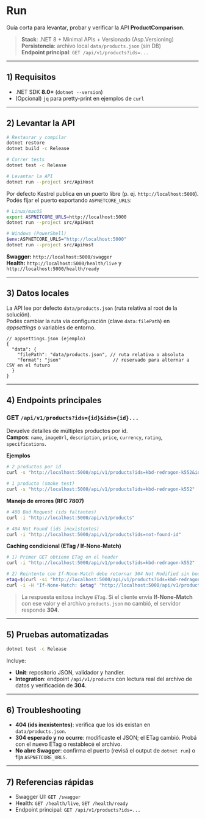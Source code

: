 # Run

Guía corta para levantar, probar y verificar la API **ProductComparison**.

> **Stack**: .NET 8 + Minimal APIs + Versionado (Asp.Versioning)  
> **Persistencia**: archivo local `data/products.json` (sin DB)  
> **Endpoint principal**: `GET /api/v1/products?ids=...`

---

## 1) Requisitos

- .NET SDK **8.0+** (`dotnet --version`)
- (Opcional) `jq` para pretty-print en ejemplos de `curl`

---

## 2) Levantar la API

```bash
# Restaurar y compilar
dotnet restore
dotnet build -c Release

# Correr tests
dotnet test -c Release

# Levantar la API
dotnet run --project src/ApiHost
```

Por defecto Kestrel publica en un puerto libre (p. ej. `http://localhost:5000`).  
Podés fijar el puerto exportando `ASPNETCORE_URLS`:

```bash
# Linux/macOS
export ASPNETCORE_URLS=http://localhost:5000
dotnet run --project src/ApiHost

# Windows (PowerShell)
$env:ASPNETCORE_URLS="http://localhost:5000"
dotnet run --project src/ApiHost
```

**Swagger:** `http://localhost:5000/swagger`  
**Health:**  `http://localhost:5000/health/live`  y  `http://localhost:5000/health/ready`

---

## 3) Datos locales

La API lee por defecto `data/products.json` (ruta relativa al root de la solución).  
Podés cambiar la ruta vía configuración (clave `data:filePath`) en *appsettings* o variables de entorno.

```jsonc
// appsettings.json (ejemplo)
{
  "data": {
    "filePath": "data/products.json", // ruta relativa o absoluta
    "format": "json"                   // reservado para alternar a CSV en el futuro
  }
}
```

---

## 4) Endpoints principales

### GET `/api/v1/products?ids={id}&ids={id}...`
Devuelve detalles de múltiples productos por id.  
**Campos**: `name`, `imageUrl`, `description`, `price`, `currency`, `rating`, `specifications`.

**Ejemplos**

```bash
# 2 productos por id
curl -s "http://localhost:5000/api/v1/products?ids=kbd-redragon-k552&ids=hx-cloud2" | jq

# 1 producto (smoke test)
curl -s "http://localhost:5000/api/v1/products?ids=kbd-redragon-k552" | jq
```

**Manejo de errores (RFC 7807)**

```bash
# 400 Bad Request (ids faltantes)
curl -i "http://localhost:5000/api/v1/products"

# 404 Not Found (ids inexistentes)
curl -i "http://localhost:5000/api/v1/products?ids=not-found-id"
```

**Caching condicional (ETag / If-None-Match)**

```bash
# 1) Primer GET obtiene ETag en el header
curl -i "http://localhost:5000/api/v1/products?ids=kbd-redragon-k552"

# 2) Reintento con If-None-Match debe retornar 304 Not Modified sin body
etag=$(curl -si "http://localhost:5000/api/v1/products?ids=kbd-redragon-k552" | awk -F': ' '/^ETag/ {print $2}' | tr -d '\r')
curl -i -H "If-None-Match: $etag" "http://localhost:5000/api/v1/products?ids=kbd-redragon-k552"
```

> La respuesta exitosa incluye `ETag`. Si el cliente envía **If-None-Match** con ese valor y el archivo `products.json` no cambió, el servidor responde **304**.

---

## 5) Pruebas automatizadas

```bash
dotnet test -c Release
```

Incluye:
- **Unit**: repositorio JSON, validador y handler.
- **Integration**: endpoint `/api/v1/products` con lectura real del archivo de datos y verificación de **304**.

---

## 6) Troubleshooting

- **404 (ids inexistentes)**: verifica que los ids existan en `data/products.json`.
- **304 esperado y no ocurre**: modificaste el JSON; el ETag cambió. Probá con el nuevo ETag o restablecé el archivo.
- **No abre Swagger**: confirma el puerto (revisá el output de `dotnet run`) o fija `ASPNETCORE_URLS`.

---

## 7) Referencias rápidas

- Swagger UI: `GET /swagger`
- Health: `GET /health/live`, `GET /health/ready`
- Endpoint principal: `GET /api/v1/products?ids=...`